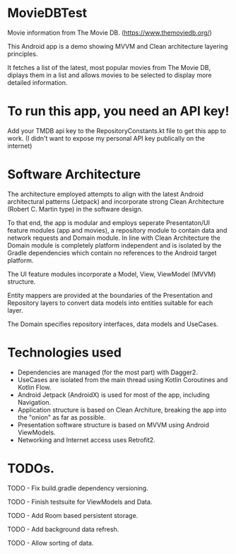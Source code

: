 # MovieDBTest

Movie information from The Movie DB. (https://www.themoviedb.org/)

This Android app is a demo showing MVVM and Clean architecture layering principles.

It fetches a list of the latest, most popular movies from The Movie DB, diplays them in a list and allows movies to be selected to display more detailed information.

# To run this app, you need an API key!

Add your TMDB api key to the RepositoryConstants.kt file to get this app to work.
(I didn't want to expose my personal API key publically on the internet)

# Software Architecture

The architecture employed attempts to align with the latest Android architectural patterns (Jetpack) and incorporate strong Clean Architecture (Robert C. Martin type) in the software design.

To that end, the app is modular and employs seperate Presentaton/UI feature modules (app and movies), a repository module to contain data and network requests and Domain module. In line with Clean Architecture the Domain module is completely platform independent and is  isolated by the Gradle dependencies which contain no references to the Android target platform.

The UI feature modules incorporate a Model, View, ViewModel (MVVM) structure.

Entity mappers are provided at the boundaries of the Presentation and Repository layers to convert data models into entities suitable for each layer.

The Domain specifies repository interfaces, data models and UseCases.


# Technologies used

* Dependencies are managed (for the most part) with Dagger2. 
* UseCases are isolated from the main thread using Kotlin Coroutines and Kotlin Flow.
* Android Jetpack (AndroidX) is used for most of the app, including Navigation.
* Application structure is based on Clean Architure, breaking the app into the "onion" as far as possible.
* Presentation software structure is based on MVVM using Android ViewModels.
* Networking and Internet access uses Retrofit2.

# TODOs.

TODO - Fix build.gradle dependency versioning.

TODO - Finish testsuite for ViewModels and Data.

TODO - Add Room based persistent storage.

TODO - Add background data refresh.

TODO - Allow sorting of data.
